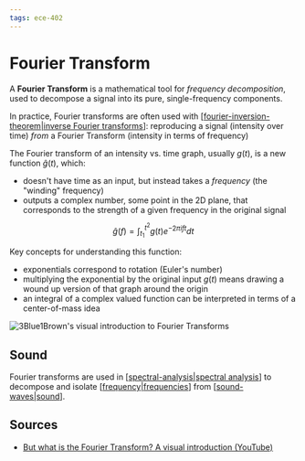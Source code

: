 ```yaml
---
tags: ece-402
---
```


# Fourier Transform

A **Fourier Transform** is a mathematical tool for _frequency decomposition_, used to decompose a signal into its pure, single-frequency components.

In practice, Fourier transforms are often used with [[fourier-inversion-theorem|inverse Fourier transforms]]: reproducing a signal (intensity over time) _from_ a Fourier Transform (intensity in terms of frequency)

The Fourier transform of an intensity vs. time graph, usually $g(t)$, is a new function $\hat{g}(t)$, which:

- doesn't have time as an input, but instead takes a _frequency_ (the "winding" frequency)
- outputs a complex number, some point in the 2D plane, that corresponds to the strength of a given frequency in the original signal

$$
\hat{g}(f) = \int^{t^2}_{t_1}g(t)e^{-2 \pi i f t} dt
$$

Key concepts for understanding this function:

- exponentials correspond to rotation (Euler's number)
- multiplying the exponential by the original input $g(t)$ means drawing a wound up version of that graph around the origin
- an integral of a complex valued function can be interpreted in terms of a center-of-mass idea

![3Blue1Brown's visual introduction to Fourier Transforms](../attachments/fourier-transform-visual-example.png)

## Sound

Fourier transforms are used in [[spectral-analysis|spectral analysis]] to decompose and isolate [[frequency|frequencies]] from [[sound-waves|sound]].

## Sources

- [But what is the Fourier Transform? A visual introduction (YouTube)](https://www.youtube.com/watch?v=spUNpyF58BY)

[//begin]: # "Autogenerated link references for markdown compatibility"
[fourier-inversion-theorem|inverse Fourier transforms]: fourier-inversion-theorem "Fourier Inversion Theorem"
[spectral-analysis|spectral analysis]: spectral-analysis "Spectral Analysis"
[frequency|frequencies]: frequency "Frequency"
[sound-waves|sound]: sound-waves "Sound Waves"
[//end]: # "Autogenerated link references"